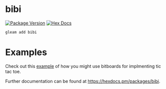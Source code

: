 # bibi

[![Package Version](https://img.shields.io/hexpm/v/bibi)](https://hex.pm/packages/bibi)
[![Hex Docs](https://img.shields.io/badge/hex-docs-ffaff3)](https://hexdocs.pm/bibi/)

```sh
gleam add bibi
```

# Examples
Check out this [example](./examples/tic_tac_toe) of how you might use bitboards for implmenting tic tac toe.

Further documentation can be found at <https://hexdocs.pm/packages/bibi>.

